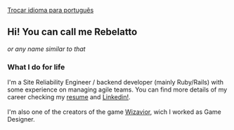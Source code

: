 [Trocar idioma para português](/)

## Hi! You can call me Rebelatto
_or any name similar to that_

### What I do for life
I'm a Site Reliability Engineer / backend developer (mainly Ruby/Rails) with some experience on managing agile teams. You can find more details of my career checking my [resume](https://drive.google.com/file/d/1aDn6WTMV-mpYsOma4OVbrbkGFE_0CoAP/view?usp=drive_link) and [Linkedin!](https://www.linkedin.com/in/rebelatto/).
<br/><br/>
I'm also one of the creators of the game [Wizavior](https://www.facebook.com/wizaviorgame), wich I worked as Game Designer.
